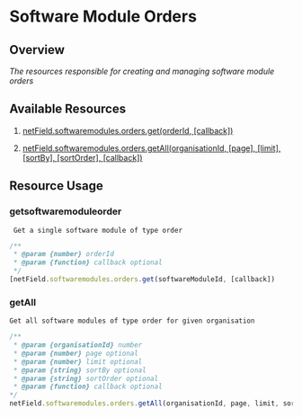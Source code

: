  # Software Module Orders

## Overview

*The resources responsible for creating and managing software module orders*

## Available Resources

1. [netField.softwaremodules.orders.get(orderId, [callback])](#getsoftwaremoduleorder)

2. [netField.softwaremodules.orders.getAll(organisationId, [page], [limit], [sortBy], [sortOrder], [callback])](#getAll)

## Resource Usage

### getsoftwaremoduleorder

     Get a single software module of type order

``` javascript
/**
 * @param {number} orderId
 * @param {function} callback optional
 */
[netField.softwaremodules.orders.get(softwareModuleId, [callback])
```

### getAll

    Get all software modules of type order for given organisation 

``` javascript
/**
 * @param {organisationId} number
 * @param {number} page optional
 * @param {number} limit optional
 * @param {string} sortBy optional
 * @param {string} sortOrder optional
 * @param {function} callback optional
*/
netField.softwaremodules.orders.getAll(organisationId, page, limit, sortBy, sortOrder, [callback])
```
